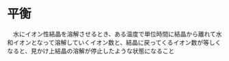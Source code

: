# 平衡
　水にイオン性結晶を溶解させるとき、ある温度で単位時間に結晶から離れて水和イオンとなって溶解していくイオン数と、結晶に戻ってくるイオン数が等しくなると、見かけ上結晶の溶解が停止したような状態になること
